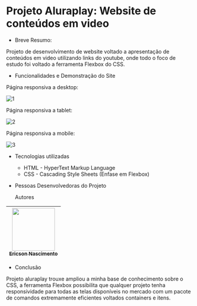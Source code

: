 # Projeto Aluraplay: Website de conteúdos em video

* Breve Resumo:

Projeto de desenvolvimento de website voltado a apresentação de conteúdos em video utilizando links do youtube, onde todo o foco de estudo foi voltado a ferramenta Flexbox do CSS.

* Funcionalidades e Demonstração do Site

Página responsiva a desktop:

![1](https://github.com/user-attachments/assets/423e15cb-8979-46a4-ab67-ec662f267f20)

Página responsiva a tablet:

![2](https://github.com/user-attachments/assets/43bdb012-8c00-45a1-b475-769a1b02b7eb)

Página responsiva a mobile:

![3](https://github.com/user-attachments/assets/632a82cf-c435-4cf9-9d3a-ced72df9d74e)

* Tecnologias utilizadas

  * HTML - HyperText Markup Language
  * CSS - Cascading Style Sheets (Enfase em Flexbox)

* Pessoas Desenvolvedoras do Projeto

  Autores

| [<img loading="lazy" src="https://avatars.githubusercontent.com/u/9308189?v=4" width=115><br><sub>Ericson Nascimento</sub>](https://github.com/ericsonnascimento) |
| :---: |

* Conclusão

Projeto aluraplay trouxe ampliou a minha base de conhecimento sobre o CSS, a ferramenta Flexbox possibilita que qualquer projeto tenha responsividade para todas as telas disponíveis no mercado com um pacote de comandos extremamente eficientes voltados containers e itens.
